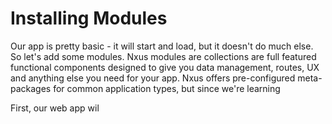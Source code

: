 # Installing Modules

Our app is pretty basic - it will start and load, but it doesn't do much else. So let's add some modules.  Nxus modules are collections are full featured functional components designed to give you data management, routes, UX and anything else you need for your app. Nxus offers pre-configured meta-packages for common application types, but since we're learning

First, our web app wil